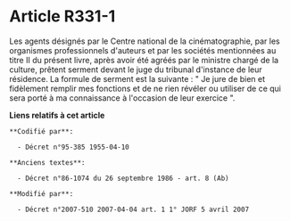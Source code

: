 # Article R331-1

Les agents désignés par le Centre national de la cinématographie, par les organismes professionnels d'auteurs et par les
sociétés mentionnées au titre II du présent livre, après avoir été agréés par le ministre chargé de la culture, prêtent
serment devant le juge du tribunal d'instance de leur résidence. La formule de serment est la suivante : " Je jure de bien et
fidèlement remplir mes fonctions et de ne rien révéler ou utiliser de ce qui sera porté à ma connaissance à l'occasion de
leur exercice ".

**Liens relatifs à cet article**

	**Codifié par**:

	  - Décret n°95-385 1955-04-10

	**Anciens textes**:

	  - Décret n°86-1074 du 26 septembre 1986 - art. 8 (Ab)

	**Modifié par**:

	  - Décret n°2007-510 2007-04-04 art. 1 1° JORF 5 avril 2007
